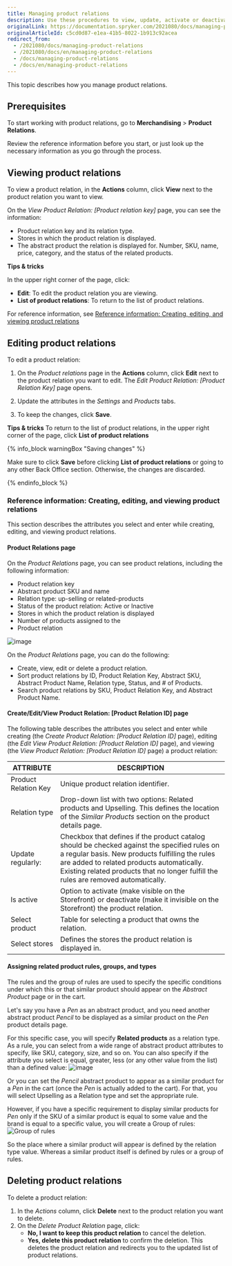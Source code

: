 ```yaml
---
title: Managing product relations
description: Use these procedures to view, update, activate or deactivate, and/or delete a product relation in the Back Office.
originalLink: https://documentation.spryker.com/2021080/docs/managing-product-relations
originalArticleId: c5cd0d87-e1ea-41b5-8022-1b913c92acea
redirect_from:
  - /2021080/docs/managing-product-relations
  - /2021080/docs/en/managing-product-relations
  - /docs/managing-product-relations
  - /docs/en/managing-product-relations
---
```


This topic describes how you manage product relations.

## Prerequisites

To start working with product relations, go to **Merchandising** > **Product Relations**.

Review the reference information before you start, or just look up the necessary information as you go through the process.

## Viewing product relations

To view a product relation,  in the **Actions** column, click **View** next to the product relation you want to view. 

On the *View Product Relation: [Product relation key]* page, you can see the information:

* Product relation key and its relation type.
* Stores in which the product relation is displayed.
* The abstract product the relation is displayed for.
 Number, SKU, name, price, category, and the status of the related products.

**Tips & tricks**

In the upper right corner of the page, click:
* **Edit**:  To edit the product relation you are viewing.
* **List of product relations**: To return to the list of product relations.

For reference information, see [Reference information: Creating, editing, and viewing product relations](#reference-information-creating-editing-and-viewing-product-relations)

## Editing product relations

To edit a product relation:
1. On the *Product relations* page in the **Actions** column, click **Edit** next to the product relation you want to edit. The *Edit Product Relation: [Product Relation Key]* page opens.

2. Update the attributes in the *Settings* and *Products* tabs.

3. To keep the changes, click **Save**.

**Tips & tricks**
To return to the list of product relations, in the upper right corner of the page, click **List of product relations**

{% info_block warningBox "Saving changes" %}

Make sure to click **Save** before clicking **List of product relations** or going to any other Back Office section. Otherwise, the changes are discarded.  

{% endinfo_block %}

<a name="reference-information-creating-editing-and-viewing-product-relations"></a>

### Reference information: Creating, editing, and viewing product relations

This section describes the attributes you select and enter while creating, editing, and viewing product relations.

#### Product Relations page

On the *Product Relations* page, you can see product relations, including the following information:

* Product relation key
* Abstract product SKU and name
* Relation type: up-selling or related-products
* Status of the product relation: Active or Inactive
* Stores in which the product relation is displayed
* Number of products assigned to the 
* Product relation

![image](https://spryker.s3.eu-central-1.amazonaws.com/docs/User+Guides/Back+Office+User+Guides/Products/Products/Product+Relations/Product+Relations%3A+Reference+Information/202006.0/product-relations-list.png)

On the *Product Relations* page, you can do the following:
* Create, view, edit or delete a product relation.
* Sort product relations by ID, Product Relation Key, Abstract SKU, Abstract Product Name, Relation type, Status, and # of Products.
* Search product relations by SKU, Product Relation Key, and Abstract Product Name.


#### Create/Edit/View Product Relation: [Product Relation ID] page

The following table describes the attributes you select and enter while creating (the *Create Product Relation: [Product Relation ID]* page), editing (the *Edit View Product Relation: [Product Relation ID]* page), and viewing (the *View Product Relation: [Product Relation ID]* page) a product relation:

| ATTRIBUTE | DESCRIPTION |
| --- | --- |
| Product Relation Key | Unique product relation identifier. |
| Relation type | Drop-down list with two options: Related products and Upselling. This defines the location of the *Similar Products* section on the product details page.|
| Update regularly:  | Checkbox that defines if the product catalog should be checked against the specified rules on a regular basis. New products fulfilling the rules are added to related products automatically. Existing related products that no longer fulfill the rules are removed automatically. |
| Is active | Option to activate (make visible on the Storefront) or deactivate (make it invisible on the Storefront) the product relation.|
| Select product | Table for selecting a product that owns the relation. |
| Select stores | Defines the stores the product relation is displayed in. | 

#### Assigning related product rules, groups, and types

The rules and the group of rules are used to specify the specific conditions under which this or that similar product should appear on the *Abstract Product* page or in the cart.

Let's say you have a _Pen_ as an abstract product, and you need another abstract product _Pencil_ to be displayed as a similar product on the _Pen_ product details page. 

For this specific case, you will specify **Related products** as a relation type. As a rule, you can select from a wide range of abstract product attributes to specify, like SKU, category, size, and so on. You can also specify if the attribute you select is equal, greater, less (or any other value from the list) than a defined value:
![image](https://spryker.s3.eu-central-1.amazonaws.com/docs/User+Guides/Back+Office+User+Guides/Products/Products/Product+Relations/Product+Relations%3A+Reference+Information/product-relations-reference.png)

Or you can set the _Pencil_ abstract product to appear as a similar product for a _Pen_ in the cart (once the _Pen_ is actually added to the cart). For that, you will select Upselling as a Relation type and set the appropriate rule.

However, if you have a specific requirement to display similar products for _Pen_ only if the SKU of a similar product is equal to some value and the brand is equal to a specific value, you will create a Group of rules:
![Group of rules](https://spryker.s3.eu-central-1.amazonaws.com/docs/User+Guides/Back+Office+User+Guides/Products/Products/Product+Relations/Product+Relations%3A+Reference+Information/group-of-rules.png)

So the place where a similar product will appear is defined by the relation type value. Whereas a similar product itself is defined by rules or a group of rules.

## Deleting product relations

To delete a product relation:
1. In the *Actions* column, click **Delete** next to the product relation you want to delete. 
2. On the *Delete Product Relation* page, click:
    * **No, I want to keep this product relation** to cancel the deletion.
    * **Yes, delete this product relation** to confirm the deletion. This deletes the product relation and redirects you to the updated list of product relations.


